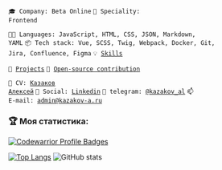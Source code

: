 <code>🎓 Company: Beta Online</code>
<code>👷 Speciality: Frontend</code><br>

<code>🧑‍💻 Languages: JavaScript, HTML, CSS, JSON, Markdown, YAML</code>
<code>📦 Tech stack: Vue, SCSS, Twig, Webpack, Docker, Git, Jira, Сonfluence, Figma</code>
<code>💡 [Skills](SKILLS.md)</code>

<code>🧻 [Projects](PROJECTS.md)</code>
<code>👀 [Open-source contribution](CONTRIBUTION.md)</code><br>

<code>💬 CV: [Казаков Алексей](https://hh.ru/resume/eb195dacff09d2d1da0039ed1f5a3236766f32)</code>
<code>💬 Social: [Linkedin](https://www.linkedin.com/in/kazakov-al/)</code>
<code>💬 telegram: [@kazakov_al](https://telegram.me/kazakov_al)</code>
<code>📫 E-mail: [admin@kazakov-a.ru](mailto:admin@kazakov-a.ru)</code>

### :trophy: Моя статистика:
[![Codewarrior Profile Badges](https://www.codewars.com/users/kazakov-al/badges/large)](https://www.codewars.com/users/kazakov-al)

[![Top Langs](https://github-readme-stats.vercel.app/api/top-langs/?username=KazakovAS&theme=radical&layout=compact)](https://github.com/KazakovAS/github-readme-stats)
![GitHub stats](https://github-readme-stats.vercel.app/api?username=KazakovAS&show_icons=true&theme=radical)
